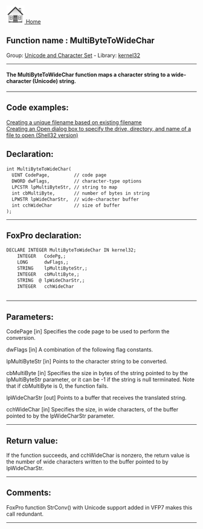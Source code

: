 [<img src="../../images/home.png"> Home ](https://github.com/VFPX/Win32API)  

## Function name : MultiByteToWideChar
Group: [Unicode and Character Set](../../functions_group.md#Unicode_and_Character_Set)  -  Library: [kernel32](../../../libraries.md#kernel32)  
***  


#### The MultiByteToWideChar function maps a character string to a wide-character (Unicode) string.
***  


## Code examples:
[Creating a unique filename based on existing filename](../../samples/sample_014.md)  
[Creating an Open dialog box to specify the drive, directory, and name of a file to open (Shell32 version)](../../samples/sample_365.md)  

## Declaration:
```foxpro  
int MultiByteToWideChar(
  UINT CodePage,         // code page
  DWORD dwFlags,         // character-type options
  LPCSTR lpMultiByteStr, // string to map
  int cbMultiByte,       // number of bytes in string
  LPWSTR lpWideCharStr,  // wide-character buffer
  int cchWideChar        // size of buffer
);  
```  
***  


## FoxPro declaration:
```foxpro  
DECLARE INTEGER MultiByteToWideChar IN kernel32;
	INTEGER   CodePg,;
	LONG      dwFlags,;
	STRING    lpMultiByteStr,;
	INTEGER   cbMultiByte,;
	STRING  @ lpWideCharStr,;
	INTEGER   cchWideChar
  
```  
***  


## Parameters:
CodePage 
[in] Specifies the code page to be used to perform the conversion.

dwFlags 
[in] A combination of the following flag constants. 

lpMultiByteStr 
[in] Points to the character string to be converted. 

cbMultiByte 
[in] Specifies the size in bytes of the string pointed to by the lpMultiByteStr parameter, or it can be -1 if the string is null terminated. Note that if cbMultiByte is 0, the function fails. 

lpWideCharStr 
[out] Points to a buffer that receives the translated string. 

cchWideChar 
[in] Specifies the size, in wide characters, of the buffer pointed to by the lpWideCharStr parameter.   
***  


## Return value:
If the function succeeds, and cchWideChar is nonzero, the return value is the number of wide characters written to the buffer pointed to by lpWideCharStr.   
***  


## Comments:
FoxPro function StrConv() with Unicode support added in VFP7 makes this call redundant.  
  
***  

